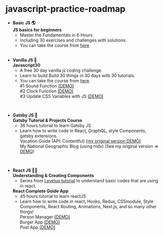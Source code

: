 # javascript-practice-roadmap
<ul>
  <li>
    <b>Basic JS 🌎</b><br>
    <b>JS basics for beginners</b><br>
     <ul>
       <li>Master the Fundamentals in 6 Hours</li>
       <li>Including 30 exercises and challenges with solutions.</li>
       <li>You can take the course from <a href="https://www.udemy.com/course/javascript-basics-for-beginners/" >here</a>
       </li>
     <br>
     </ul>
  </li>
</ul>
      
 
<ul>
  <li>
    <b>Vanilla JS 🦄</b><br>
    <b>Javascript30</b>
    <ul>
      <li>A free 30 day vanilla js coding challenge.</li>
      <li>Learn to build Build 30 things in 30 days with 30 tutorials.</li>
      <li>You can take the course from <a href="https://javascript30.com/" >here</a><br>
          #1 Sound Function <a href="https://bit.ly/36sekb8">(DEMO)</a><br>
          #2 Clock Function <a href="https://bit.ly/36IJHP5">(DEMO)</a><br>
          #3 Update CSS Variables with JS <a href="https://bit.ly/2rR8qSd">(DEMO)</a><br>
      </li>
    </ul>
  </li>
</ul><br>


<ul>
    <li>
      <b>Gatsby JS 🌟</b><br>
      <b>Gatsby Tutorial & Projects Course</b><br>
      <ul>
        <li>36 hours tutorial to learn Gatsby JS<br></li>
        <li>Learn how to write code in React, GraphQL, style Components, gatsby extensions.<br>
        Vacation Guide (API: Contentful) <a href="#">(my original version DEMO)</a><br>
        My National Geographic Blog (using mdx) (See my original version => <a href="https://bit.ly/2Ng0pOt">DEMO</a>)<br>
        </li>
      </ul>
      </li>
  </ul><br>
  

  <ul>
    <li>
      <b>React JS 🤘🏼</b><br>
      <b>Understanding & Creating Components</b><br>
      <ul>
        <li>Series from <a href="https://www.leveluptutorials.com/">Levelup tutorial</a> to understand basic codes that are using in react.<br>
        </li>
      </ul>
      <b>React Complete Guide App</b><br>
      <ul>
        <li>45 hours tutorial to learn reactJS<br></li>
        <li>Learn how to write code in react, Hooks, Redux, CSSmodule, Style Components, React Routing, Animations, Next.js, and so many other things!<br>
        Person Manager <a href="https://bit.ly/2RI9i6u">(DEMO)</a><br>
        Burger App <a href="https://bit.ly/2Pangfo">(DEMO)</a><br>
        Post App <a href="https://bit.ly/2RHqkRS">(DEMO)</a>
        </li>
      </ul>
      </li>
  </ul><br>
  
  
   
